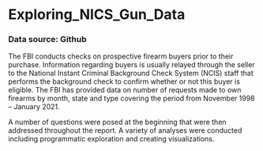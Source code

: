 # Exploring_NICS_Gun_Data

### Data source: Github

The FBI conducts checks on prospective firearm buyers prior to their purchase. Information regarding buyers is usually relayed through the seller to the National Instant Criminal Background Check System (NCIS) staff that performs the background check to confirm whether or not this buyer is eligible. The FBI has provided data on number of requests made to own firearms by month, state and type covering the period from November 1998 – January 2021. 

A number of questions were posed at the beginning that were then addressed throughout the report. A variety of analyses were conducted including programmatic exploration and creating visualizations.
